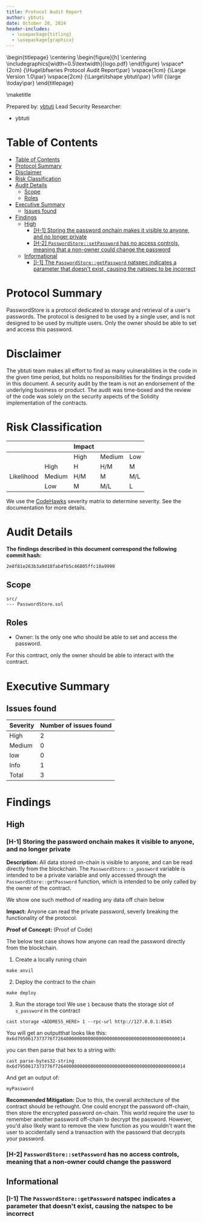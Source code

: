 ```yaml
---
title: Protocol Audit Report
author: ybtuti
date: October 28, 2024
header-includes:
  - \usepackage{titling}
  - \usepackage{graphicx}
---
```


\begin{titlepage}
\centering
\begin{figure}[h]
\centering
\includegraphics[width=0.5\textwidth]{logo.pdf}
\end{figure}
\vspace\*{2cm}
{\Huge\bfseries Protocol Audit Report\par}
\vspace{1cm}
{\Large Version 1.0\par}
\vspace{2cm}
{\Large\itshape ybtuti\par}
\vfill
{\large \today\par}
\end{titlepage}

\maketitle

<!-- Your report starts here! -->

Prepared by: [ybtuti](https://github.com/ybtuti)
Lead Security Researcher:

- ybtuti

# Table of Contents

- [Table of Contents](#table-of-contents)
- [Protocol Summary](#protocol-summary)
- [Disclaimer](#disclaimer)
- [Risk Classification](#risk-classification)
- [Audit Details](#audit-details)
  - [Scope](#scope)
  - [Roles](#roles)
- [Executive Summary](#executive-summary)
  - [Issues found](#issues-found)
- [Findings](#findings)
  - [High](#high)
    - [\[H-1\] Storing the password onchain makes it visible to anyone, and no longer private](#h-1-storing-the-password-onchain-makes-it-visible-to-anyone-and-no-longer-private)
    - [\[H-2\] `PasswordStore::setPassword` has no access controls, meaning that a non-owner could change the password](#h-2-passwordstoresetpassword-has-no-access-controls-meaning-that-a-non-owner-could-change-the-password)
  - [Informational](#informational)
    - [\[I-1\] The `PasswordStore::getPassword` natspec indicates a parameter that doesn't exist, causing the natspec to be incorrect](#i-1-the-passwordstoregetpassword-natspec-indicates-a-parameter-that-doesnt-exist-causing-the-natspec-to-be-incorrect)

# Protocol Summary

PasswordStore is a protocol dedicated to storage and retrieval of a user's passwords. The protocol is designed to be used by a single user, and is not designed to be used by multiple users. Only the owner should be able to set and access this password.

# Disclaimer

The ybtuti team makes all effort to find as many vulnerabilities in the code in the given time period, but holds no responsibilities for the findings provided in this document. A security audit by the team is not an endorsement of the underlying business or product. The audit was time-boxed and the review of the code was solely on the security aspects of the Solidity implementation of the contracts.

# Risk Classification

|            |        | Impact |        |     |
| ---------- | ------ | ------ | ------ | --- |
|            |        | High   | Medium | Low |
|            | High   | H      | H/M    | M   |
| Likelihood | Medium | H/M    | M      | M/L |
|            | Low    | M      | M/L    | L   |

We use the [CodeHawks](https://docs.codehawks.com/hawks-auditors/how-to-evaluate-a-finding-severity) severity matrix to determine severity. See the documentation for more details.

# Audit Details

**The findings described in this document correspond the following commit hash:**
```
2e8f81e263b3a9d18fab4fb5c46805ffc10a9990
```

## Scope

```
src/
--- PasswordStore.sol
```

## Roles

- Owner: Is the only one who should be able to set and access the password.

For this contract, only the owner should be able to interact with the contract.

# Executive Summary

## Issues found

| Severity | Number of issues found |
| -------- | ---------------------- |
| High     | 2                      |
| Medium   | 0                      |
| low      | 0                      |
| Info     | 1                      |
| Total    | 3                      |

# Findings

## High

### [H-1] Storing the password onchain makes it visible to anyone, and no longer private

**Description:** All data stored on-chain is visible to anyone, and can be read directly from the blockchain. The `PasswordStore::s_password` variable is intended to be a private variable and only accessed through the `PasswordStore::getPassword` function, which is intended to be only called by the owner of the contract.

We show one such method of reading any data off chain below

**Impact:** Anyone can read the private password, severly breaking the functionality of the protocol.

**Proof of Concept:** (Proof of Code)

The below test case shows how anyone can read the password directly from the blockchain.

1. Create a locally runing chain

```
make anvil
```

2. Deploy the contract to the chain

```
make deploy
```

3. Run the storage tool
   We use `1` because thats the storage slot of `s_password` in the contract

```
cast storage <ADDRESS_HERE> 1 --rpc-url http://127.0.0.1:8545
```

You will get an outputthat looks like this:
`0x6d7950617373776f726400000000000000000000000000000000000000000014`

you can then parse that hex to a string with:

```
cast parse-bytes32-string 0x6d7950617373776f726400000000000000000000000000000000000000000014
```

And get an output of:

```
myPassword
```

**Recommended Mitigation:** Due to this, the overall architecture of the contract should be rethought. One could encrypt the password off-chain, then store the encrypted password on-chain. This world require the user to remember another password off-chain to decrypt the password. However, you'd also likely want to remove the view function as you wouldn't want the user to accidentally send a transaction with the passowrd that decrypts your password.

### [H-2] `PasswordStore::setPassword` has no access controls, meaning that a non-owner could change the password


## Informational

### [I-1] The `PasswordStore::getPassword` natspec indicates a parameter that doesn't exist, causing the natspec to be incorrect
